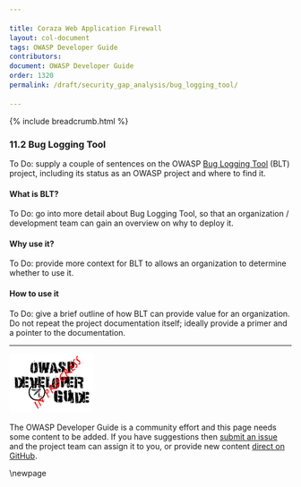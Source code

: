 ```yaml
---

title: Coraza Web Application Firewall
layout: col-document
tags: OWASP Developer Guide
contributors:
document: OWASP Developer Guide
order: 1320
permalink: /draft/security_gap_analysis/bug_logging_tool/

---
```


{% include breadcrumb.html %}

### 11.2 Bug Logging Tool

To Do: supply a couple of sentences on the OWASP [Bug Logging Tool][blt] (BLT) project,
including its status as an OWASP project and where to find it.

#### What is BLT?

To Do: go into more detail about Bug Logging Tool,
so that an organization / development team can gain an overview on why to deploy it.

#### Why use it?

To Do: provide more context for BLT to allows an organization to determine whether to use it.

#### How to use it

To Do: give a brief outline of how BLT can provide value for an organization.
Do not repeat the project documentation itself; ideally provide a primer and a pointer to the documentation.

----

![Developer Guide](../../assets/images/dg_wip.png "OWASP Developer Guide")

The OWASP Developer Guide is a community effort and this page needs some content to be added.
If you have suggestions then [submit an issue][issue1102] and the project team can assign it to you,
or provide new content [direct on GitHub][edit1102].

[blt]: https://owasp.org/www-project-bug-logging-tool/
[edit1102]: https://github.com/OWASP/www-project-developer-guide/blob/main/draft/11-operation/02-coraza.md
[issue1102]: https://github.com/OWASP/www-project-developer-guide/issues/new?labels=content&template=request.md&title=Update:%2011-operation/02-coraza

\newpage
